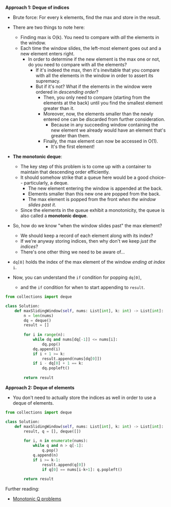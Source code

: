 **Approach 1: Deque of indices**
* Brute force: For every k elements, find the max and store in the result.
* There are two things to note here:
	* Finding max is O(k). You need to compare with *all* the elements in the window.
	* Each time the window slides, the left-most element goes out and a new element enters right.
		* In order to determine if the new element is the max one or not, do you need to compare with all the elements?
			* If it's indeed the max, then it's inevitable that you compare with all the elements in the window in order to assert its supremacy.
			* But if it's not? What if the elements in the window were ordered in *descending order*?
				* Then, you only need to compare (starting from the elements at the back) until you find the smallest element greater than it.
				* Moreover, now, the elements smaller than the newly entered one can be discarded from further consideration.
					* Because in any succeeding window containing the new element we already would have an element that's greater than them.
				* Finally, the max element can now be accessed in O(1).
					* It's the first element!

* **The monotonic deque**:
	* The key step of this problem is to come up with a container to maintain that descending order efficiently.
	* It should somehow strike that a queue here would be a good choice-- particularly, a deque.
		* The new element entering the window is appended at the back.
		* Elements smaller than this new one are popped from the back.
		* The max element is popped from the front *when the window slides past it*.
	* Since the elements in the queue exhibit a monotonicity, the queue is also called a **monotonic deque**.
	
* So, how do we know "when the window slides past" the max element?
	* We should keep a record of each element along with its index?
	* If we're anyway storing indices, then why don't we keep *just the indices*?
	* There's one other thing we need to be aware of...
* `dq[0]` holds the index of the max element of the window *ending at index* `i`.
* Now, you can understand the `if` condition for popping `dq[0]`,
	* and the `if` condition for when to start appending to `result`.
```py
from collections import deque

class Solution:
    def maxSlidingWindow(self, nums: List[int], k: int) -> List[int]:
        n = len(nums)
        dq = deque()
        result = []
        
        for i in range(n):
            while dq and nums[dq[-1]] <= nums[i]:
                dq.pop()
            dq.append(i)
            if i + 1 >= k:
                result.append(nums[dq[0]])
            if i - dq[0] + 1 == k:
                dq.popleft()
                
        return result
```

**Approach 2: Deque of elements**
* You don't need to actually store the indices as well in order to use a deque of elements.
```py
from collections import deque

class Solution:    
    def maxSlidingWindow(self, nums: List[int], k: int) -> List[int]:
        result, q = [], deque([])
        
        for i, n in enumerate(nums):
            while q and n > q[-1]:
                q.pop()
            q.append(n)            
            if i >= k-1:
                result.append(q[0])
                if q[0] == nums[i-k+1]: q.popleft()
                
        return result
```

Further reading:
* [Monotonic Q problems](https://leetcode.com/problems/sliding-window-maximum/discuss/65885/This-is-a-typical-monotonic-queue-problem/227705)
